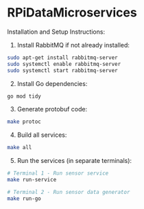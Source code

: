 # RPiDataMicroservices

Installation and Setup Instructions:

1. Install RabbitMQ if not already installed:

```bash
sudo apt-get install rabbitmq-server
sudo systemctl enable rabbitmq-server
sudo systemctl start rabbitmq-server
```

2. Install Go dependencies:

```bash
go mod tidy
```

3. Generate protobuf code:

```bash
make protoc
```

4. Build all services:

```bash
make all
```

5. Run the services (in separate terminals):

```bash
# Terminal 1 - Run sensor service
make run-service

# Terminal 2 - Run sensor data generator
make run-go
```
